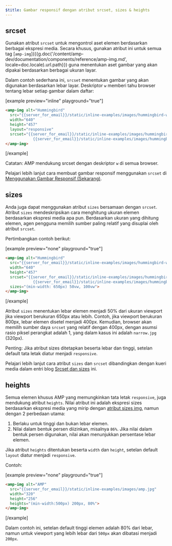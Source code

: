 ```yaml
---
$title: Gambar responsif dengan atribut srcset, sizes & heights
---
```


## srcset

 Gunakan atribut `srcset` untuk mengontrol aset elemen berdasarkan berbagai ekspresi media. Secara khusus, gunakan atribut ini untuk semua tag [`amp-img`]({{g.doc('/content/amp-dev/documentation/components/reference/amp-img.md', locale=doc.locale).url.path}}) guna menentukan aset gambar yang akan dipakai berdasarkan berbagai ukuran layar.

Dalam contoh sederhana ini, `srcset` menentukan gambar yang akan digunakan berdasarkan lebar layar. Deskriptor `w` memberi tahu browser tentang lebar setiap gambar dalam daftar:

[example preview="inline" playground="true"]
```html
<amp-img alt="Hummingbird"
  src="{{server_for_email}}/static/inline-examples/images/hummingbird-wide.jpg"
  width="640"
  height="457"
  layout="responsive"
  srcset="{{server_for_email}}/static/inline-examples/images/hummingbird-wide.jpg 640w,
            {{server_for_email}}/static/inline-examples/images/hummingbird-narrow.jpg 320w">
</amp-img>
```
[/example]

Catatan: AMP mendukung srcset dengan deskriptor `w` di semua browser.

Pelajari lebih lanjut cara membuat gambar responsif menggunakan `srcset` di [Menggunakan Gambar Responsif (Sekarang)](http://alistapart.com/article/using-responsive-images-now).

## sizes

Anda juga dapat menggunakan atribut `sizes` bersamaan dengan `srcset`. Atribut `sizes` mendeskripsikan cara menghitung ukuran elemen berdasarkan ekspresi media apa pun. Berdasarkan ukuran yang dihitung elemen, agen pengguna memilih sumber paling relatif yang disuplai oleh atribut `srcset`.

Pertimbangkan contoh berikut:

[example preview="none" playground="true"]
```html
<amp-img alt="Hummingbird"
  src="{{server_for_email}}/static/inline-examples/images/hummingbird-wide.jpg"
  width="640"
  height="457"
  srcset="{{server_for_email}}/static/inline-examples/images/hummingbird-wide.jpg 640w,
            {{server_for_email}}/static/inline-examples/images/hummingbird-narrow.jpg 320w"
  sizes="(min-width: 650px) 50vw, 100vw">
</amp-img>
```
[/example]

Atribut `sizes` menentukan lebar elemen menjadi 50% dari ukuran viewport jika viewport berukuran 650px atau lebih. Contoh, jika viewport berukuran 800px, lebar elemen disetel menjadi 400px. Kemudian, browser akan memilih sumber daya `srcset` yang relatif dengan 400px, dengan asumsi rasio piksel perangkat adalah 1, yang dalam kasus ini adalah `narrow.jpg` (320px).

Penting: Jika atribut sizes ditetapkan beserta lebar dan tinggi, setelan default tata letak diatur menjadi `responsive`.

Pelajari lebih lanjut cara atribut `sizes` dan `srcset` dibandingkan dengan kueri media dalam entri blog [Srcset dan sizes](https://ericportis.com/posts/2014/srcset-sizes/) ini.

## heights

 Semua elemen khusus AMP yang memungkinkan tata letak `responsive`, juga mendukung atribut `heights`. Nilai atribut ini adalah ekspresi sizes berdasarkan ekspresi media yang mirip dengan [atribut sizes img](https://developer.mozilla.org/id/docs/Web/HTML/Element/img), namun dengan 2 perbedaan utama:

1. Berlaku untuk tinggi dan bukan lebar elemen.
2. Nilai dalam bentuk persen diizinkan, misalnya `86%`. Jika nilai dalam bentuk persen digunakan, nilai akan menunjukkan persentase lebar elemen.

Jika atribut `heights` ditentukan beserta `width` dan `height`, setelan default `layout` diatur menjadi `responsive`.

Contoh:

[example preview="none" playground="true"]
```html
<amp-img alt="AMP"
  src="{{server_for_email}}/static/inline-examples/images/amp.jpg"
  width="320"
  height="256"
  heights="(min-width:500px) 200px, 80%">
</amp-img>
```
[/example]

Dalam contoh ini, setelan default tinggi elemen adalah 80% dari lebar, namun untuk viewport yang lebih lebar dari `500px` akan dibatasi menjadi `200px`.

